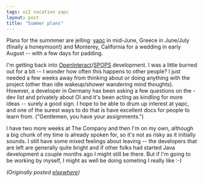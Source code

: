 ```yaml
---
tags: oi2 vacation yapc
layout: post
title: "Summer plans"
---
```




<p>Plans for the summmer are jelling: 
<a href="http://www.yapc.org/America/">yapc</a> in mid-June,
Greece in June/July (finally a honeymoon!) and Monterey,
California for a wedding in early August -- with a few days
for padding. 

<p>I'm getting back into
<a href="http://www.advogato.org/proj/OpenInteract/">OpenInteract</a>/<a href="http://www.advogato.org/proj/SPOPS/">SPOPS</a> development. I
was a little burned out for a bit -- I wonder how often this
happens to other people? I just needed a few weeks away from
thinking about or doing anything with the project (other
than idle wakeup/shower wandering mind thoughts). However, a
developer in Germany has been asking a few questions on the
-dev list and privately about OI and it's been acting as
kindling for more ideas -- surely a good sign. I hope to be
able to drum up interest at yapc, and one of the surest ways
to do that is have excellent docs for people to learn from.
("Gentlemen, you have your assignments.")

<p>I have two more weeks at The Company and then I'm on my
own, although a big chunk of my time is already spoken for,
so it's not as risky as it initially sounds. I still have
some mixed feelings about leaving -- the developers that are
left are generally quite bright and if other folks had
started Java development a couple months ago I might still
be there. But if I'm going to be working by myself, I might
as well be doing someting I really like :-)

<p><em>(Originally posted <a href="http://www.advogato.org/person/cwinters/diary.html?start=52">elsewhere</a>)</em></p>


